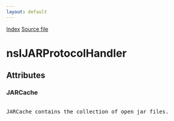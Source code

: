 ```yaml
---
layout: default
---
```

<div id='links'><a href="../index.html">Index</a>
<a href="http://dxr.mozilla.org/mozilla-central/source/modules/libjar/nsIJARProtocolHandler.idl">Source file</a>
</div>

# nsIJARProtocolHandler #

## Attributes ##

### JARCache ###
<pre>  
JARCache contains the collection of open jar files.  
  
</pre>